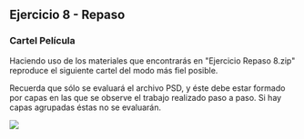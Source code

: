 ## Ejercicio 8 - Repaso

### Cartel Película

Haciendo uso de los materiales que encontrarás en "Ejercicio Repaso 8.zip" reproduce el siguiente cartel del modo más fiel posible.

Recuerda que sólo se evaluará el archivo PSD, y éste debe estar formado por capas en las que se observe el trabajo realizado paso a paso. Si hay capas agrupadas éstas no se evaluarán.


![](https://edexfe-public.s3.amazonaws.com/resourceFeaturedImage/2015/537cb187-de98-4cd9-8736-8d1b521c7383.4d2a3dee-3ed0-4b2f-a730-3865d6f41ebf.jpg)